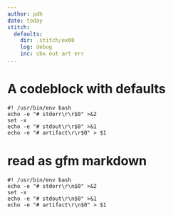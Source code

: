 ```yaml
---
author: pdh
date: today
stitch:
  defaults:
    dir: .stitch/ex00
    log: debug
    inc: cbx out art err
...
```


# A codeblock with defaults

```{#id0 .stitch}
#! /usr/bin/env bash
echo -e "# stderr\r\r$0" >&2
set -x
echo -e "# stdout\r\r$0" >&1
echo -e "# artifact\r\r$0" > $1
```


# read as gfm markdown

```{#id1 .stitch inc=err!gfm}
#! /usr/bin/env bash
echo -e "# stderr\r\n$0" >&2
set -x
echo -e "# stdout\r\n$0" >&1
echo -e "# artifact\r\n$0" > $1
```
